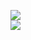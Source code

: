 [![](https://img.shields.io/badge/Made%20With-Github%20Spray-lightgrey.svg?style=for-the-badge&logo=github)](https://github.com/Annihil/github-spray#4934)  
[![](https://i.imgur.com/2DrTn0Z.gif)](https://github.com/Annihil/github-spray)